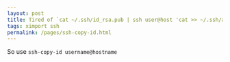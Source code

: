 ```yaml
---
layout: post
title: Tired of `cat ~/.ssh/id_rsa.pub | ssh user@host 'cat >> ~/.ssh/authorized_keys'` ?
tags: ximport ssh
permalink: /pages/ssh-copy-id.html
---
```


So use `ssh-copy-id username@hostname`

